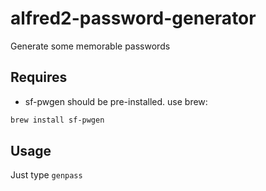 # alfred2-password-generator #
Generate some memorable passwords

## Requires

* sf-pwgen should be pre-installed. use brew:

```bash
brew install sf-pwgen
```

## Usage
Just type `genpass` 
